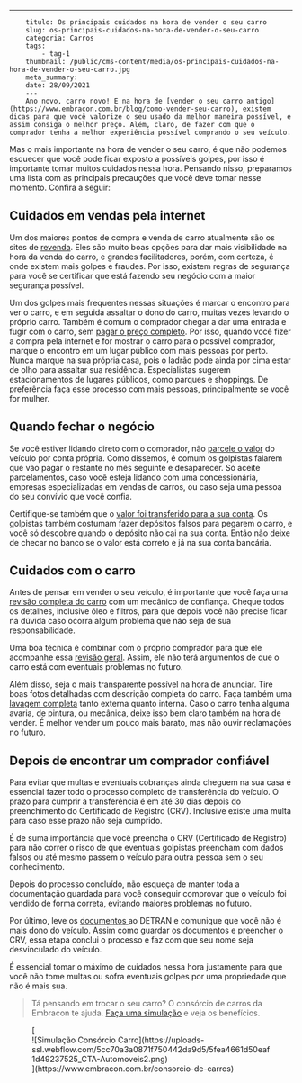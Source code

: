 ---
        titulo: Os principais cuidados na hora de vender o seu carro
        slug: os-principais-cuidados-na-hora-de-vender-o-seu-carro
        categoria: Carros
        tags:
            - tag-1
        thumbnail: /public/cms-content/media/os-principais-cuidados-na-hora-de-vender-o-seu-carro.jpg
        meta_summary: 
        date: 28/09/2021
        ---
        Ano novo, carro novo! E na hora de [vender o seu carro antigo](https://www.embracon.com.br/blog/como-vender-seu-carro), existem dicas para que você valorize o seu usado da melhor maneira possível, e assim consiga o melhor preço. Além, claro, de fazer com que o comprador tenha a melhor experiência possível comprando o seu veículo.

Mas o mais importante na hora de vender o seu carro, é que não podemos esquecer que você pode ficar exposto a possíveis golpes, por isso é importante tomar muitos cuidados nessa hora. Pensando nisso, preparamos uma lista com as principais precauções que você deve tomar nesse momento. Confira a seguir:

Cuidados em vendas pela internet
--------------------------------

Um dos maiores pontos de compra e venda de carro atualmente são os sites de [revenda](https://www.embracon.com.br/blog/customizado-acessorios-que-valorizam-o-carro-para-a-revenda). Eles são muito boas opções para dar mais visibilidade na hora da venda do carro, e grandes facilitadores, porém, com certeza, é onde existem mais golpes e fraudes. Por isso, existem regras de segurança para você se certificar que está fazendo seu negócio com a maior segurança possível.

Um dos golpes mais frequentes nessas situações é marcar o encontro para ver o carro, e em seguida assaltar o dono do carro, muitas vezes levando o próprio carro. Também é comum o comprador chegar a dar uma entrada e fugir com o carro, sem [pagar o preço completo](https://www.embracon.com.br/blog/5-formas-de-pagamento-de-um-carro). Por isso, quando você fizer a compra pela internet e for mostrar o carro para o possível comprador, marque o encontro em um lugar público com mais pessoas por perto. Nunca marque na sua própria casa, pois o ladrão pode ainda por cima estar de olho para assaltar sua residência. Especialistas sugerem estacionamentos de lugares públicos, como parques e shoppings. De preferência faça esse processo com mais pessoas, principalmente se você for mulher.

Quando fechar o negócio
-----------------------

Se você estiver lidando direto com o comprador, não [parcele o valor](https://www.embracon.com.br/blog/saiba-quais-sao-os-pontos-positivos-e-negativos-de-pagar-a-vista-e-parcelado) do veículo por conta própria. Como dissemos, é comum os golpistas falarem que vão pagar o restante no mês seguinte e desaparecer. Só aceite parcelamentos, caso você esteja lidando com uma concessionária, empresas especializadas em vendas de carros, ou caso seja uma pessoa do seu convívio que você confia.

Certifique-se também que o [valor foi transferido para a sua conta](https://www.embracon.com.br/blog/organize-suas-financas-antes-de-comprar-seu-primeiro-carro). Os golpistas também costumam fazer depósitos falsos para pegarem o carro, e você só descobre quando o depósito não cai na sua conta. Então não deixe de checar no banco se o valor está correto e já na sua conta bancária.

Cuidados com o carro
--------------------

Antes de pensar em vender o seu veículo, é importante que você faça uma[ revisão completa do carro](https://www.embracon.com.br/blog/pensando-em-comprar-um-carro-saiba-o-que-levar-em-consideracao) com um mecânico de confiança. Cheque todos os detalhes, inclusive óleo e filtros, para que depois você não precise ficar na dúvida caso ocorra algum problema que não seja de sua responsabilidade.

Uma boa técnica é combinar com o próprio comprador para que ele acompanhe essa [revisão geral](https://www.embracon.com.br/blog/saiba-como-funciona-o-laudo-de-vistoria-no-consorcio). Assim, ele não terá argumentos de que o carro está com eventuais problemas no futuro.

Além disso, seja o mais transparente possível na hora de anunciar. Tire boas fotos detalhadas com descrição completa do carro. Faça também uma [lavagem completa](https://www.embracon.com.br/blog/saiba-a-importancia-da-higienizacao-automotiva) tanto externa quanto interna. Caso o carro tenha alguma avaria, de pintura, ou mecânica, deixe isso bem claro também na hora de vender. É melhor vender um pouco mais barato, mas não ouvir reclamações no futuro.

Depois de encontrar um comprador confiável
------------------------------------------

Para evitar que multas e eventuais cobranças ainda cheguem na sua casa é essencial fazer todo o processo completo de transferência do veículo. O prazo para cumprir a transferência é em até 30 dias depois do preenchimento do Certificado de Registro (CRV). Inclusive existe uma multa para caso esse prazo não seja cumprido.

É de suma importância que você preencha o CRV (Certificado de Registro) para não correr o risco de que eventuais golpistas preencham com dados falsos ou até mesmo passem o veículo para outra pessoa sem o seu conhecimento.

Depois do processo concluído, não esqueça de manter toda a documentação guardada para você conseguir comprovar que o veículo foi vendido de forma correta, evitando maiores problemas no futuro.

Por último, leve os [documentos ](https://www.embracon.com.br/blog/documentacao-para-consorcio-tire-suas-principais-duvidas)ao DETRAN e comunique que você não é mais dono do veículo. Assim como guardar os documentos e preencher o CRV, essa etapa conclui o processo e faz com que seu nome seja desvinculado do veículo.

É essencial tomar o máximo de cuidados nessa hora justamente para que você não tome multas ou sofra eventuais golpes por uma propriedade que não é mais sua.

> Tá pensando em trocar o seu carro? O consórcio de carros da Embracon te ajuda. [Faça uma simulação](https://www.embracon.com.br/consorcio-de-carros) e veja os benefícios.

<figure class="w-richtext-figure-type-image w-richtext-align-center">[<div>![Simulação Consórcio Carro](https://uploads-ssl.webflow.com/5cc70a3a0871f750442da9d5/5fea4661d50eaf1d49237525_CTA-Automoveis2.png)</div>](https://www.embracon.com.br/consorcio-de-carros)</figure>
        